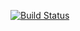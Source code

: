 [![Build Status](https://travis-ci.org/whoisYeshua/Y_Confirmed.svg?branch=master)](https://travis-ci.org/whoisYeshua/Y_Confirmed)

